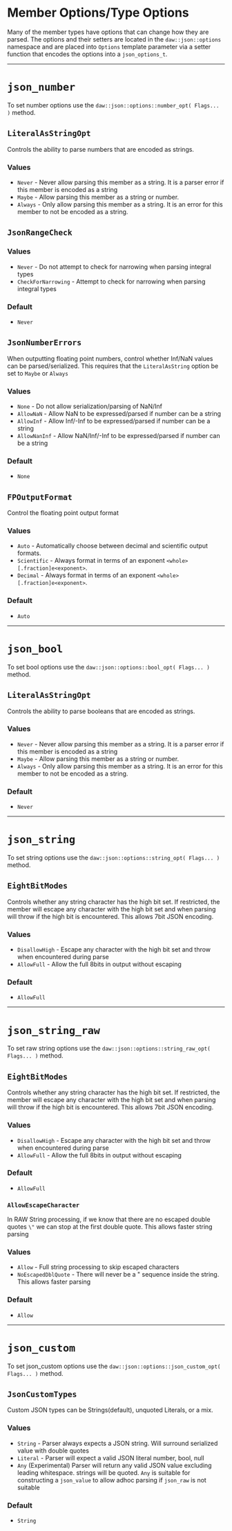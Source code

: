 # Member Options/Type Options

Many of the member types have options that can change how they are parsed. The options and their setters are located in
the `daw::json::options` namespace and are placed into `Options` template parameter via a setter function that encodes
the options into a `json_options_t`.

___

# `json_number`

To set number options use the `daw::json::options::number_opt( Flags... )` method.

## `LiteralAsStringOpt`

Controls the ability to parse numbers that are encoded as strings.

### Values

* `Never` - Never allow parsing this member as a string. It is a parser error if this member is encoded as a string
* `Maybe` - Allow parsing this member as a string or number.
* `Always` - Only allow parsing this member as a string. It is an error for this member to not be encoded as a string.

## `JsonRangeCheck`

### Values

* `Never` - Do not attempt to check for narrowing when parsing integral types
* `CheckForNarrowing` - Attempt to check for narrowing when parsing integral types

### Default

* `Never`

## `JsonNumberErrors`

When outputting floating point numbers, control whether Inf/NaN values can be parsed/serialized. This requires that the
`LiteralAsString` option be set to `Maybe` or `Always`

### Values

* `None` - Do not allow serialization/parsing of NaN/Inf
* `AllowNaN` - Allow NaN to be expressed/parsed if number can be a string
* `AllowInf` - Allow Inf/-Inf to be expressed/parsed if number can be a string
* `AllowNanInf` - Allow NaN/Inf/-Inf to be expressed/parsed if number can be a string

### Default

* `None`

## `FPOutputFormat`

Control the floating point output format

### Values

* `Auto` - Automatically choose between decimal and scientific output formats.
* `Scientific` - Always format in terms of an exponent `<whole>[.fraction]e<exponent>`.
* `Decimal` - Always format in terms of an exponent `<whole>[.fraction]e<exponent>`.

### Default

* `Auto`

___

# `json_bool`

To set bool options use the `daw::json::options::bool_opt( Flags... )` method.

## `LiteralAsStringOpt`

Controls the ability to parse booleans that are encoded as strings.

### Values

* `Never` - Never allow parsing this member as a string. It is a parser error if this member is encoded as a string
* `Maybe` - Allow parsing this member as a string or number.
* `Always` - Only allow parsing this member as a string. It is an error for this member to not be encoded as a string.

### Default

* `Never`

___

# `json_string`

To set string options use the `daw::json::options::string_opt( Flags... )` method.

## `EightBitModes`

Controls whether any string character has the high bit set. If restricted, the member will escape any character with the
high bit set and when parsing will throw if the high bit is encountered. This allows 7bit JSON encoding.

### Values

* `DisallowHigh` - Escape any character with the high bit set and throw when encountered
  during parse
* `AllowFull` - Allow the full 8bits in output without escaping

### Default

* `AllowFull`

___

# `json_string_raw`

To set raw string options use the `daw::json::options::string_raw_opt( Flags... )` method.

## `EightBitModes`

Controls whether any string character has the high bit set. If restricted, the member will escape any character with the
high bit set and when parsing will throw if the high bit is encountered. This allows 7bit JSON encoding.

### Values

* `DisallowHigh` - Escape any character with the high bit set and throw when encountered
  during parse
* `AllowFull` - Allow the full 8bits in output without escaping

### Default

* `AllowFull`

### `AllowEscapeCharacter`

In RAW String processing, if we know that there are no escaped double quotes `\"` we can stop at the first double quote.
This allows faster string parsing

### Values

* `Allow` - Full string processing to skip escaped characters
* `NoEscapedDblQuote` - There will never be a \" sequence inside the string. This allows faster parsing

### Default

* `Allow`

___

# `json_custom`

To set json_custom options use the `daw::json::options::json_custom_opt( Flags... )` method.

## `JsonCustomTypes`

Custom JSON types can be Strings(default), unquoted Literals, or a mix.

### Values

* `String` - Parser always expects a JSON string. Will surround serialized value with double quotes
* `Literal` - Parser will expect a valid JSON literal number, bool, null
* `Any` (Experimental) Parser will return any valid JSON value excluding leading whitespace. strings will be quoted.
  `Any` is suitable for constructing a `json_value` to allow adhoc parsing if `json_raw` is not suitable

### Default

* `String`